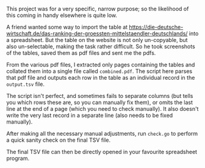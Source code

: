 This project was for a very specific, narrow purpose; so the likelihood of this
coming in handy elsewhere is quite low.

A friend wanted some way to import the table at
https://die-deutsche-wirtschaft.de/das-ranking-der-groessten-mittelstaendler-deutschlands/
into a spreadsheet. But the table on the website is not only un-copyable, but
also un-selectable, making the task rather difficult. So he took screenshots of
the tables, saved them as pdf files and sent me the pdfs.

From the various pdf files, I extracted only pages containing the tables and
collated them into a single file called `combined.pdf`. The script here parses
that pdf file and outputs each row in the table as an individual record in the
`output.tsv` file.

The script isn't perfect, and sometimes fails to separate columns (but tells you
which rows these are, so you can manually fix them), or omits the last line at
the end of a page (which you need to check manually). It also doesn't write the
very last record in a separate line (also needs to be fixed manually).

After making all the necessary manual adjustments, run `check.go` to perform a
quick sanity check on the final TSV file.

The final TSV file can then be directly opened in your favourite spreadsheet
program.
